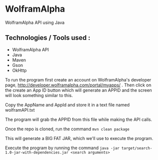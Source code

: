 # WolframAlpha

WolframAlpha API using Java

## Technologies / Tools used : 
* WolframAlpha API
* Java
* Maven
* Gson
* OkHttp

To run the program first create an account on WolframAlpha's developer page, http://developer.wolframalpha.com/portal/myapps/ .
Then click on the create an App ID button which will generate an APPID and the screen will look something similar to this.

Copy the AppName and AppId and store it in a text file named wolframAPI.txt

The program will grab the APPID from this file while making the API calls.

Once the repo is cloned, run the command ```mvn clean package```

This will generate a BIG FAT JAR, which we'll use to execute the program.

Execute the program by running the command ```java -jar target/search-1.0-jar-with-dependencies.jar <search arguments>```
